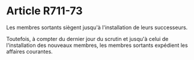 # Article R711-73

<p>Les membres sortants siègent jusqu'à l'installation de leurs successeurs.</p><p>Toutefois, à compter du dernier jour du scrutin et jusqu'à celui de l'installation des nouveaux membres, les membres sortants expédient les affaires courantes.</p>
